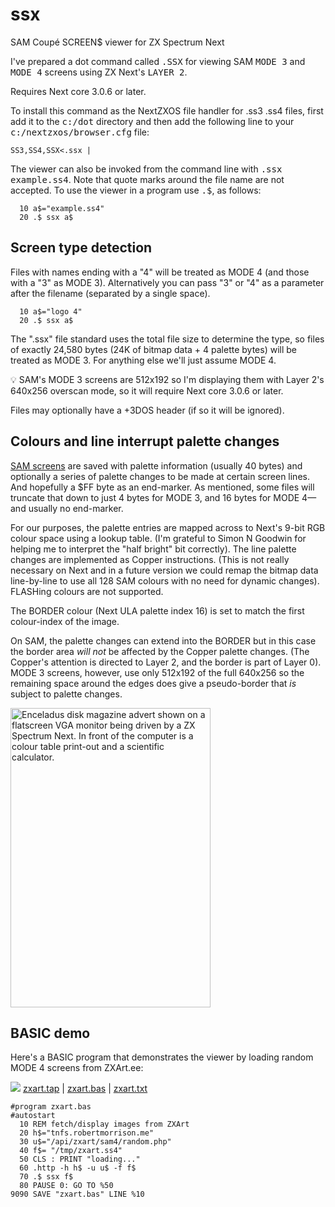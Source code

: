 # ssx
SAM Coupé SCREEN$ viewer for ZX Spectrum Next

I've prepared a dot command called <kbd>.SSX</kbd> for viewing SAM <kbd>MODE 3</kbd> and <kbd>MODE 4</kbd> screens using ZX Next's&nbsp;<kbd>LAYER 2</kbd>.
  
Requires Next core 3.0.6 or later.

To install this command as the NextZXOS file handler for .ss3 .ss4 files, first add it to the <kbd>c:/dot</kbd> directory and then add the following line to your <kbd>c:/nextzxos/browser.cfg</kbd> file:

    SS3,SS4,SSX<.ssx |

The viewer can also be invoked from the command line with <kbd>.ssx example.ss4</kbd>. Note that quote marks around the file name are not accepted. To use the viewer in a program use <kbd>.$</kbd>, as follows:</p>

      10 a$="example.ss4"
      20 .$ ssx a$
      
<h2>Screen type detection</h2>

Files with names ending with a "4" will be treated as MODE 4 (and those with a "3" as MODE 3). Alternatively you can pass "3" or "4" as a parameter after the filename (separated by a single space).

      10 a$="logo 4"
      20 .$ ssx a$

The ".ssx" file standard uses the total file size to determine the type, so files of exactly 24,580 bytes (24K of bitmap data + 4 palette bytes) will be treated as MODE 3. For anything else we'll just assume MODE 4.

💡 SAM's MODE 3 screens are 512x192 so I'm displaying them with Layer 2's 640x256 overscan mode, so it will require Next core 3.0.6 or later.

Files may optionally have a +3DOS header (if so it will be ignored).

<h2>Colours and line interrupt palette changes</h2>

<a href="https://www.worldofsam.org/products/screen-modes">SAM screens</a> are saved with palette information (usually 40 bytes) and optionally a series of palette changes to be made at certain screen lines. And hopefully a $FF byte as an end-marker. As mentioned, some files will truncate that down to just 4 bytes for MODE 3, and 16 bytes for MODE 4&mdash;and usually no end-marker.

For our purposes, the palette entries are mapped across to Next's 9-bit RGB colour space using a lookup table. (I'm grateful to Simon N Goodwin for helping me to interpret the "half bright" bit correctly). The line palette changes are implemented as Copper instructions. (This is not really necessary on Next and in a future version we could remap the bitmap data line-by-line to use all 128 SAM colours with no need for dynamic changes). FLASHing colours are not supported.

The BORDER colour (Next ULA palette index 16) is set to match the first colour-index of the image.

On SAM, the palette changes can extend into the BORDER but in this case the border area <em>will not</em> be affected by the Copper palette changes. (The Copper's attention is directed to Layer 2, and the border is part of Layer 0). MODE 3 screens, however, use only 512x192 of the full 640x256 so the remaining space around the edges does give a pseudo-border that *is* subject to palette changes.

<img src="https://robertmorrison.me/spectrum/next/samscreen/enceladus.jpeg" width="320" height="479" alt="Enceladus disk magazine advert shown on a flatscreen VGA monitor being driven by a ZX Spectrum Next. In front of the computer is a colour table print-out and a scientific calculator.">

<h2>BASIC demo</h2>

Here's a BASIC program that demonstrates the viewer by loading random MODE 4 screens from ZXArt.ee:

<img src="https://robertmorrison.me/public/files/tap.png">
<a href="bas/zxart.tap">zxart.tap</a> | <a href="bas/zxart.bas">zxart.bas</a> | <a href="bas/zxart.txt">zxart.txt</a>

    #program zxart.bas
    #autostart
      10 REM fetch/display images from ZXArt
      20 h$="tnfs.robertmorrison.me"
      30 u$="/api/zxart/sam4/random.php"
      40 f$= "/tmp/zxart.ss4"
      50 CLS : PRINT "loading..."
      60 .http -h h$ -u u$ -f f$
      70 .$ ssx f$
      80 PAUSE 0: GO TO %50
    9090 SAVE "zxart.bas" LINE %10
